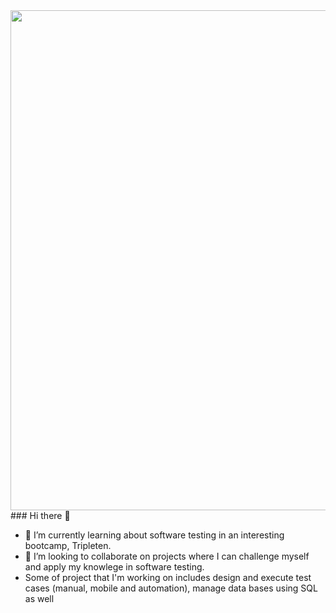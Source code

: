 <div id="header" align="center">
  <img decoding="async" src="https://www.canva.com/design/DAGENASsbOo/LlZzZXWpWhiCbTJDEKpodA/edit?utm_content=DAGENASsbOo&utm_campaign=designshare&utm_medium=link2&utm_source=sharebutton" width="800"/>
</div>
### Hi there 👋

- 🌱 I’m currently learning about software testing in an interesting bootcamp, Tripleten.
- 👯 I’m looking to collaborate on projects where I can challenge myself and apply my knowlege in software testing.
- Some of project that I'm working on includes design and execute test cases (manual, mobile and automation), manage data bases using SQL as well

